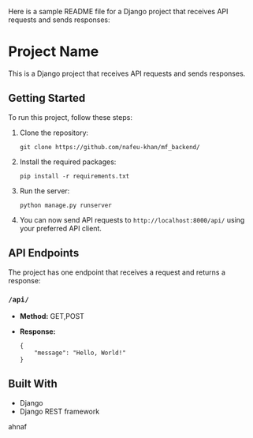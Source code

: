 Here is a sample README file for a Django project that receives API requests and sends responses:

# Project Name

This is a Django project that receives API requests and sends responses.

## Getting Started

To run this project, follow these steps:

1. Clone the repository:
   ```
   git clone https://github.com/nafeu-khan/mf_backend/
   ```
2. Install the required packages:
   ```
   pip install -r requirements.txt
   ```
3. Run the server:
   ```
   python manage.py runserver
   ```
4. You can now send API requests to `http://localhost:8000/api/` using your preferred API client.

## API Endpoints

The project has one endpoint that receives a request and returns a response:

### `/api/`

- **Method:** GET,POST
- **Response:**

    ```
    {
        "message": "Hello, World!"
    }
    ```

## Built With

- Django
- Django REST framework

ahnaf